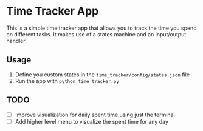 # Time Tracker App

This is a simple time tracker app that allows you to track the time you spend on different tasks.
It makes use of a states machine and an input/output handler.

## Usage
1. Define you custom states in the `time_tracker/config/states.json` file
2. Run the app with `python time_tracker.py`

## TODO
- [ ] Improve visualization for daily spent time using just the terminal
- [ ] Add higher level menu to visualize the spent time for any day
